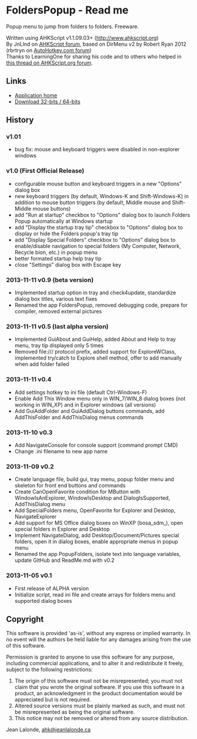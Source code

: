 # FoldersPopup - Read me

Popup menu to jump from folders to folders. Freeware.

Written using AHKScript v1.1.09.03+ (http://www.ahkscript.org)  
By JnLlnd on [AHKScript forum](http://ahkscript.org/boards/memberlist.php?mode=viewprofile&u=66), based on DirMenu v2 by Robert Ryan 2012 (rbrtryn on [AutoHotkey.com forum](http://www.autohotkey.com/board/user/15020-rbrtryn/))  
Thanks to LearningOne for sharing his code and to others who helped in [this thread on AHKScript.org forum](http://ahkscript.org/boards/viewtopic.php?f=5&t=526).

## Links

* [Application home](http://code.jeanlalonde.ca/folderspopup/)
* [Download 32-bits / 64-bits](http://code.jeanlalonde.ca/ahk/folderspopup/folderspopup.zip)

## History

### v1.01
* bug fix: mouse and keyboard triggers were disabled in non-explorer windows

### v1.0 (First Official Release)
* configurable mouse button and keyboard triggers in a new "Options" dialog box
* new keyboard triggers (by default, Windows-K and Shift-Windows-K) in addition to mouse button triggers (by default, Middle mouse and Shift-Middle mouse buttons)
* add "Run at startup" checkbox to "Options" dialog box to launch Folders Popup automatically at Windows startup
* add "Display the startup tray tip" checkbox to "Options" dialog box to display or hide the Folders popup's tray tip
* add "Display Special Folders" checkbox to "Options" dialog box to enable/disable navigation to special folders (My Computer, Network, Recycle bion, etc.) in popup menu
* better formated startup help tray tip
* close "Settings" dialog box with Escape key

### 2013-11-11 v0.9 (beta version)
* Implemented startup option in tray and check4update, standardize dialog box titles, various text fixes
* Renamed the app FoldersPopup, removed debugging code, prepare for compiler, removed external pictures

### 2013-11-11 v0.5 (last alpha version)
* Implemented GuiAbout and GuiHelp, added About and Help to tray menu, tray tip displayed only 5 times
* Removed file:/// protocol prefix, added support for ExploreWClass, implemented try/catch to Explore shell method, offer to add manually when add folder failed

### 2013-11-11 v0.4
* Add settings hotkey to ini file (default Ctrl-Windows-F)
* Enable Add This Window menu only in WIN_7/WIN_8 dialog boxes (not working in WIN_XP) and in Explorer windows (all versions)
* Add GuiAddFolder and GuiAddDialog buttons commands, add AddThisFolder and AddThisDialog menus commands
	
### 2013-11-10 v0.3
* Add NavigateConsole for console support (command prompt CMD)
* Change .ini filename to new app name
	
### 2013-11-09 v0.2

* Create language file, build gui, tray menu, popup folder menu and skeleton for front end buttons and commands
* Create CanOpenFavorite condition for MButton with WindowIsAnExplorer, WindowIsDesktop and DialogIsSupported, AddThisDialog menu
* Add SpecialFolders menu, OpenFavorite for Explorer and Desktop, NavigateExplorer
* Add support for MS Office dialog boxes on WinXP (bosa_sdm_), open special folders in Explorer and Desktop
* Implement NavigateDialog, add Desktop/Document/Pictures special folders, open it in dialog boxes, enable appropriate menus in popup menu
* Renamed the app PopupFolders, isolate text into language variables, update GitHub and ReadMe.md with v0.2

### 2013-11-05 v0.1

* First release of ALPHA version
* Initialize script, read ini file and create arrays for folders menu and supported dialog boxes


## <a name="copyright"></a>Copyright

This software is provided 'as-is', without any express or implied warranty.  In no event will the authors be held liable for any damages arising from the use of this software.  
  
Permission is granted to anyone to use this software for any purpose, including commercial applications, and to alter it and redistribute it freely, subject to the following restrictions:  
  
1. The origin of this software must not be misrepresented; you must not claim that you wrote the original software. If you use this software in a product, an acknowledgment in the product documentation would be appreciated but is not required.  
2. Altered source versions must be plainly marked as such, and must not be misrepresented as being the original software.  
3. This notice may not be removed or altered from any source distribution.  
  
Jean Lalonde, <A HREF="mailto:ahk@jeanlalonde.ca">ahk@jeanlalonde.ca</A>


